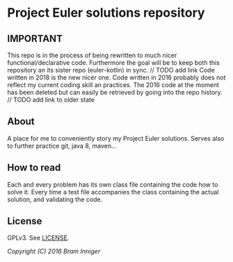# Project Euler solutions repository

## IMPORTANT

This repo is in the process of being rewritten to much nicer functional/declarative code.
Furthermore the goal will be to keep both this repository an its sister repo (euler-kotlin) in sync. // TODO add link
Code written in 2018 is the new nicer one. Code written in 2016 probably does not reflect my current coding skill an practices.
The 2016 code at the moment has been deleted but can easily be retrieved by going into the repo history. // TODO add link to older state

## About

A place for me to conveniently story my Project Euler solutions.
Serves also to further practice git, java 8, maven...

## How to read

Each and every problem has its own class file containing the code how to solve it.
Every time a test file accompanies the class containing the actual solution, and validating the code.

## License

GPLv3. See [LICENSE](LICENSE).

_Copyright (C) 2016 Bram Inniger_
